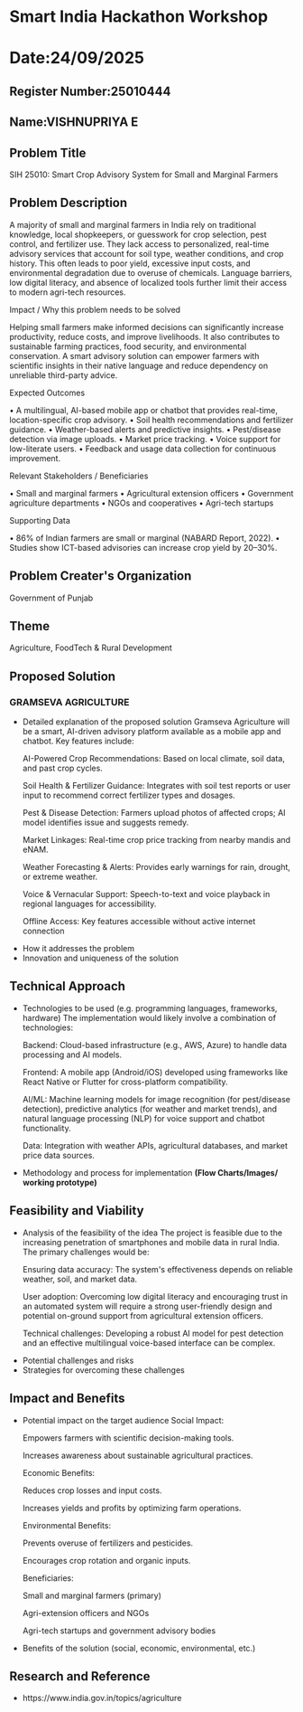 # Smart India Hackathon Workshop
# Date:24/09/2025
## Register Number:25010444
## Name:VISHNUPRIYA E
## Problem Title
SIH 25010: Smart Crop Advisory System for Small and Marginal Farmers
## Problem Description
A majority of small and marginal farmers in India rely on traditional knowledge, local shopkeepers, or guesswork for crop selection, pest control, and fertilizer use. They lack access to personalized, real-time advisory services that account for soil type, weather conditions, and crop history. This often leads to poor yield, excessive input costs, and environmental degradation due to overuse of chemicals. Language barriers, low digital literacy, and absence of localized tools further limit their access to modern agri-tech resources.

Impact / Why this problem needs to be solved

Helping small farmers make informed decisions can significantly increase productivity, reduce costs, and improve livelihoods. It also contributes to sustainable farming practices, food security, and environmental conservation. A smart advisory solution can empower farmers with scientific insights in their native language and reduce dependency on unreliable third-party advice.

Expected Outcomes

• A multilingual, AI-based mobile app or chatbot that provides real-time, location-specific crop advisory.
• Soil health recommendations and fertilizer guidance.
• Weather-based alerts and predictive insights.
• Pest/disease detection via image uploads.
• Market price tracking.
• Voice support for low-literate users.
• Feedback and usage data collection for continuous improvement.

Relevant Stakeholders / Beneficiaries

• Small and marginal farmers
• Agricultural extension officers
• Government agriculture departments
• NGOs and cooperatives
• Agri-tech startups

Supporting Data

• 86% of Indian farmers are small or marginal (NABARD Report, 2022).
• Studies show ICT-based advisories can increase crop yield by 20–30%.

## Problem Creater's Organization
Government of Punjab

## Theme
Agriculture, FoodTech & Rural Development

## Proposed Solution
<h3>GRAMSEVA AGRICULTURE</h3>
<ul><li>Detailed explanation of the proposed solution
Gramseva Agriculture will be a smart, AI-driven advisory platform available as a mobile app and chatbot. Key features include:

AI-Powered Crop Recommendations: Based on local climate, soil data, and past crop cycles.

Soil Health & Fertilizer Guidance: Integrates with soil test reports or user input to recommend correct fertilizer types and dosages.

Pest & Disease Detection: Farmers upload photos of affected crops; AI model identifies issue and suggests remedy.

Market Linkages: Real-time crop price tracking from nearby mandis and eNAM.

Weather Forecasting & Alerts: Provides early warnings for rain, drought, or extreme weather.

Voice & Vernacular Support: Speech-to-text and voice playback in regional languages for accessibility.

Offline Access: Key features accessible without active internet connection
</li>
<li>How it addresses the problem</li>
<li>Innovation and uniqueness of the solution</li></ul>

## Technical Approach
<ul><li>Technologies to be used (e.g. programming languages, frameworks, hardware)
  The implementation would likely involve a combination of technologies:

Backend: Cloud-based infrastructure (e.g., AWS, Azure) to handle data processing and AI models.

Frontend: A mobile app (Android/iOS) developed using frameworks like React Native or Flutter for cross-platform compatibility.

AI/ML: Machine learning models for image recognition (for pest/disease detection), predictive analytics (for weather and market trends), and natural language processing (NLP) for voice support and chatbot functionality.

Data: Integration with weather APIs, agricultural databases, and market price data sources.
</li>
<li>Methodology and process for implementation <b>(Flow Charts/Images/ working prototype)</b></li></ul>

## Feasibility and Viability
<ul><li>Analysis of the feasibility of the idea
The project is feasible due to the increasing penetration of smartphones and mobile data in rural India. The primary challenges would be:

Ensuring data accuracy: The system's effectiveness depends on reliable weather, soil, and market data.

User adoption: Overcoming low digital literacy and encouraging trust in an automated system will require a strong user-friendly design and potential on-ground support from agricultural extension officers.

Technical challenges: Developing a robust AI model for pest detection and an effective multilingual voice-based interface can be complex.
</li>
<li>Potential challenges and risks</li>
<li>Strategies for overcoming these challenges</li></ul>

## Impact and Benefits
<ul><li>Potential impact on the target audience
Social Impact:

Empowers farmers with scientific decision-making tools.

Increases awareness about sustainable agricultural practices.

Economic Benefits:

Reduces crop losses and input costs.

Increases yields and profits by optimizing farm operations.

Environmental Benefits:

Prevents overuse of fertilizers and pesticides.

Encourages crop rotation and organic inputs.

Beneficiaries:

Small and marginal farmers (primary)

Agri-extension officers and NGOs

Agri-tech startups and government advisory bodies
</li>
<li>Benefits of the solution (social, economic, environmental, etc.)</li></ul>

## Research and Reference
<ul><li>
  https://www.india.gov.in/topics/agriculture
</li></ul>
